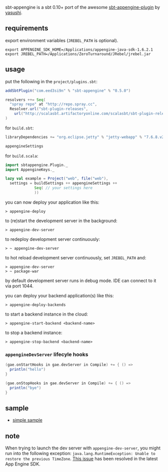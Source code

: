 sbt-appengine is a sbt 0.10+ port of the awesome [sbt-appengine-plugin][1] by [yasushi][2].

requirements
------------

export environment variables (`JREBEL_PATH` is optional).

    export APPENGINE_SDK_HOME=/Applications/appengine-java-sdk-1.6.2.1
    export JREBEL_PATH=/Applications/ZeroTurnaround/JRebel/jrebel.jar

usage
-----

put the following in the `project/plugins.sbt`:

```scala
addSbtPlugin("com.eed3si9n" % "sbt-appengine" % "0.5.0")

resolvers ++= Seq(
  "spray repo" at "http://repo.spray.cc",
  Resolver.url("sbt-plugin-releases",
    url("http://scalasbt.artifactoryonline.com/scalasbt/sbt-plugin-releases/"))(Resolver.ivyStylePatterns)
)
```

for `build.sbt`:

```scala
libraryDependencies += "org.eclipse.jetty" % "jetty-webapp" % "7.6.8.v20121106" % "container"

appengineSettings
```

for `build.scala`:

```scala
import sbtappengine.Plugin._
import AppengineKeys._

lazy val example = Project("web", file("web"),
  settings = buildSettings ++ appengineSettings ++
             Seq( // your settings here
             ))
```

you can now deploy your application like this:

    > appengine-deploy

to (re)start the development server in the background:

    > appengine-dev-server

to redeploy development server continuously:

    > ~ appengine-dev-server

to hot reload development server continuously, set `JREBEL_PATH` and:

    > appengine-dev-server
    > ~ package-war

by default development server runs in debug mode. IDE can connect to it via port 1044.


you can deploy your backend application(s) like this:

    > appengine-deploy-backends
    
to start a backend instance in the cloud:

    > appengine-start-backend <backend-name>
    
to stop a backend instance:

    > appengine-stop-backend <backend-name>


### `appengineDevServer` lifecyle hooks

```scala
(gae.onStartHooks in gae.devServer in Compile) += { () =>
  println("hello")
}

(gae.onStopHooks in gae.devServer in Compile) += { () =>
  println("bye")
}
```

sample
------

- [simple sample][3]

note
----

When trying to launch the dev server with `appengine-dev-server`, you might run
into the following exception: `java.lang.RuntimeException: Unable to restore the previous TimeZone`.
[This issue][4] has been resolved in the latest App Engine SDK.

  [1]: https://github.com/Yasushi/sbt-appengine-plugin
  [2]: https://github.com/Yasushi
  [3]: https://github.com/sbt/sbt-appengine/tree/master/src/sbt-test/sbt-appengine/simple
  [4]: http://code.google.com/p/googleappengine/issues/detail?id=6928
